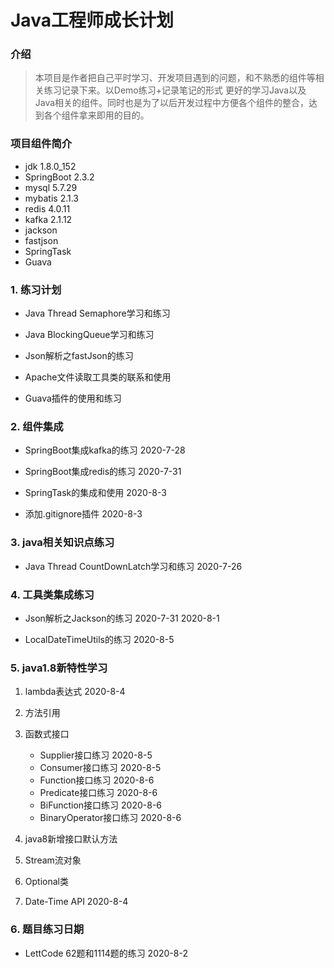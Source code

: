 # Java工程师成长计划

### 介绍
>本项目是作者把自己平时学习、开发项目遇到的问题，和不熟悉的组件等相关练习记录下来。以Demo练习+记录笔记的形式
更好的学习Java以及Java相关的组件。同时也是为了以后开发过程中方便各个组件的整合，达到各个组件拿来即用的目的。


### 项目组件简介

   * jdk 1.8.0_152
   * SpringBoot 2.3.2
   * mysql 5.7.29
   * mybatis 2.1.3
   * redis 4.0.11
   * kafka 2.1.12
   * jackson
   * fastjson
   * SpringTask
   * Guava
    


### 1. 练习计划

* Java Thread Semaphore学习和练习 

* Java BlockingQueue学习和练习

* Json解析之fastJson的练习

* Apache文件读取工具类的联系和使用

* Guava插件的使用和练习





### 2. 组件集成

* SpringBoot集成kafka的练习 2020-7-28

* SpringBoot集成redis的练习  2020-7-31

* SpringTask的集成和使用 2020-8-3

* 添加.gitignore插件 2020-8-3




### 3. java相关知识点练习

* Java Thread CountDownLatch学习和练习 2020-7-26





### 4. 工具类集成练习

* Json解析之Jackson的练习 2020-7-31 2020-8-1

* LocalDateTimeUtils的练习 2020-8-5






### 5. java1.8新特性学习

1. lambda表达式    2020-8-4

2. 方法引用

3. 函数式接口 <br>
    * Supplier接口练习  2020-8-5<br>
    * Consumer接口练习 2020-8-5<br>
    * Function接口练习 2020-8-6<br>
    * Predicate接口练习 2020-8-6<br>
    * BiFunction接口练习 2020-8-6<br>
    * BinaryOperator接口练习 2020-8-6<br>


    
4. java8新增接口默认方法

5. Stream流对象

6. Optional类

7. Date-Time API    2020-8-4


### 6. 题目练习日期

* LettCode 62题和1114题的练习 2020-8-2
